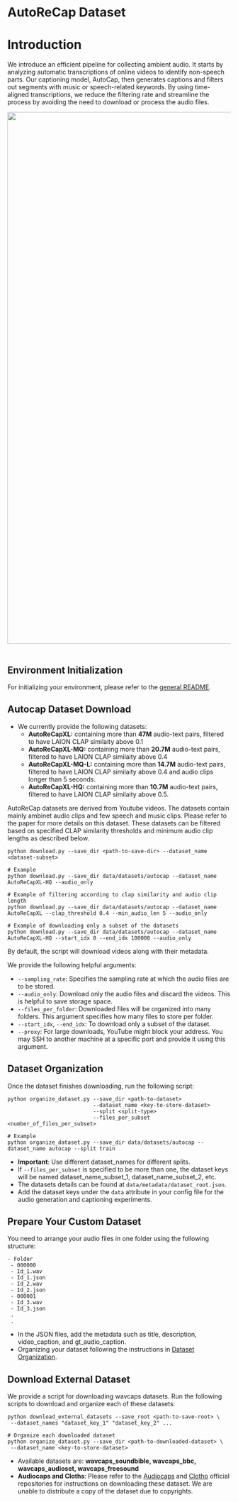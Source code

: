 
# AutoReCap Dataset

# Introduction 
We introduce an efficient pipeline for collecting ambient audio. It starts by analyzing automatic transcriptions of online videos to identify non-speech parts. Our captioning model, AutoCap, then generates captions and filters out segments with music or speech-related keywords. By using time-aligned transcriptions, we reduce the filtering rate and streamline the process by avoiding the need to download or process the audio files.
<br/>

<div align="center">
<img src="../assets/dataset.png" width="1200" />
</div>

<br/>


## Environment Initialization
For initializing your environment, please refer to the [general README](../README.md).

## Autocap Dataset Download
- We currently provide the following datasets:
    <!-- * **autocap_audioset_vggsounds:** containing roughly **445K** audio-text pairs, derived from VGGSounds and a subset of AudioSet. This dataset was not filtered to remove music and speech. -->
    * **AutoReCapXL:** containing more than **47M** audio-text pairs, filtered to have LAION CLAP similaity above 0.1
    * **AutoReCapXL-MQ:** containing more than **20.7M** audio-text pairs, filtered to have LAION CLAP similaity above 0.4
    * **AutoReCapXL-MQ-L:** containing more than **14.7M** audio-text pairs, filtered to have LAION CLAP similaity above 0.4 and audio clips longer than 5 seconds.
    * **AutoReCapXL-HQ:** containing more than **10.7M** audio-text pairs, filtered to have LAION CLAP similaity above 0.5.
    
AutoReCap datasets are derived from Youtube videos. The datasets contain mainly ambinet audio clips and few speech and music clips. Please refer to the paper for more details on this dataset. These datasets can be filtered based on specified CLAP similarity thresholds and minimum audio clip lengths as described below.

```shell
python download.py --save_dir <path-to-save-dir> --dataset_name <dataset-subset>

# Example
python download.py --save_dir data/datasets/autocap --dataset_name AutoReCapXL-HQ --audio_only 

# Example of filtering according to clap similarity and audio clip length
python download.py --save_dir data/datasets/autocap --dataset_name AutoReCapXL --clap_threshold 0.4 --min_audio_len 5 --audio_only 

# Example of downloading only a subset of the datasets
python download.py --save_dir data/datasets/autocap --dataset_name AutoReCapXL-HQ --start_idx 0 --end_idx 100000 --audio_only 
```


By default, the script will download videos along with their metadata.

We provide the following helpful arguments:
- `--sampling_rate`: Specifies the sampling rate at which the audio files are to be stored.
- `--audio_only`: Download only the audio files and discard the videos. This is helpful to save storage space.
- `--files_per_folder`: Downloaded files will be organized into many folders. This argument specifies how many files to store per folder.
- `--start_idx`, `--end_idx`: To download only a subset of the dataset.
- `--proxy`: For large downloads, YouTube might block your address. You may SSH to another machine at a specific port and provide it using this argument.

## Dataset Organization
Once the dataset finishes downloading, run the following script:
```shell
python organize_dataset.py --save_dir <path-to-dataset> 
                           --dataset_name <key-to-store-dataset> 
                           --split <split-type> 
                           --files_per_subset <number_of_files_per_subset>

# Example
python organize_dataset.py --save_dir data/datasets/autocap --dataset_name autocap --split train
```
- **Important**: Use different dataset_names for different splits.
- If `--files_per_subset` is specified to be more than one, the dataset keys will be named dataset_name_subset_1, dataset_name_subset_2, etc.
- The datasets details can be found at `data/metadata/dataset_root.json`.
- Add the dataset keys under the `data` attribute in your config file for the audio generation and captioning experiments.

## Prepare Your Custom Dataset
You need to arrange your audio files in one folder using the following structure:
```
- Folder
 - 000000
 - Id_1.wav
 - Id_1.json
 - Id_2.wav
 - Id_2.json
 - 000001
 - Id_3.wav
 - Id_3.json
 .
 .
```
- In the JSON files, add the metadata such as title, description, video_caption, and gt_audio_caption.
- Organizing your dataset following the instructions in [Dataset Organization](#dataset-organization).

## Download External Dataset
We provide a script for downloading wavcaps datasets. Run the following scripts to download and organize each of these datasets:

```shell
python download_external_datasets --save_root <path-to-save-root> \
 --dataset_names "dataset_key_1" "dataset_key_2" ...

# Organize each downloaded dataset
python organize_dataset.py --save_dir <path-to-downloaded-dataset> \
 --dataset_name <key-to-store-dataset> 
```
- Available datasets are: **wavcaps_soundbible, wavcaps_bbc, wavcaps_audioset, wavcaps_freesound**
- **Audiocaps and Cloths**: Please refer to the [Audiocaps](https://github.com/cdjkim/audiocaps) and [Clotho](https://zenodo.org/records/3490684) official repositories for instructions on downloading these dataset. We are unable to distribute a copy of the dataset due to copyrights.